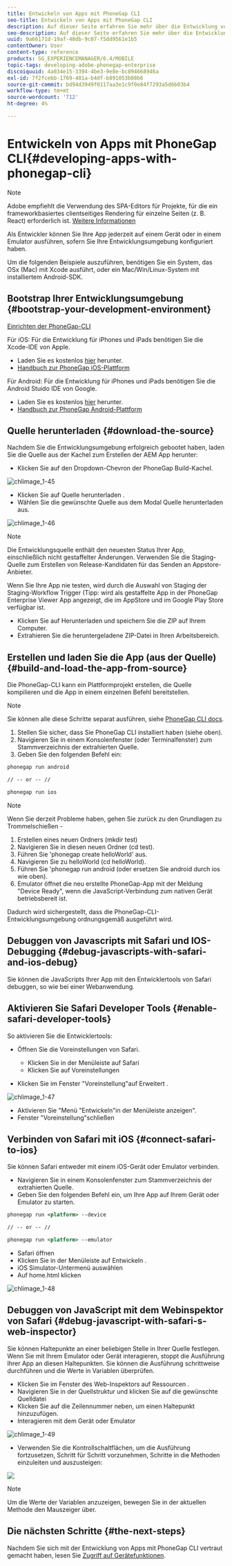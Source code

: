```yaml
---
title: Entwickeln von Apps mit PhoneGap CLI
seo-title: Entwickeln von Apps mit PhoneGap CLI
description: Auf dieser Seite erfahren Sie mehr über die Entwicklung von Apps mit PhoneGap CLI.
seo-description: Auf dieser Seite erfahren Sie mehr über die Entwicklung von Apps mit PhoneGap CLI.
uuid: 9a66171d-19af-40db-9c07-f5dd9561e1b5
contentOwner: User
content-type: reference
products: SG_EXPERIENCEMANAGER/6.4/MOBILE
topic-tags: developing-adobe-phonegap-enterprise
discoiquuid: 4a034e15-3394-4be3-9e8e-bc894668946a
exl-id: 7f2fcebb-1769-481a-b4df-b891053b08b6
source-git-commit: bd94d3949f0117aa3e1c9f0e84f7293a5d6b03b4
workflow-type: tm+mt
source-wordcount: '712'
ht-degree: 4%

---
```


# Entwickeln von Apps mit PhoneGap CLI{#developing-apps-with-phonegap-cli}

>[!NOTE]
>
>Adobe empfiehlt die Verwendung des SPA-Editors für Projekte, für die ein frameworkbasiertes clientseitiges Rendering für einzelne Seiten (z. B. React) erforderlich ist. [Weitere Informationen](/help/sites-developing/spa-overview.md)

Als Entwickler können Sie Ihre App jederzeit auf einem Gerät oder in einem Emulator ausführen, sofern Sie Ihre Entwicklungsumgebung konfiguriert haben.

Um die folgenden Beispiele auszuführen, benötigen Sie ein System, das OSx (Mac) mit Xcode ausführt, oder ein Mac/Win/Linux-System mit installiertem Android-SDK.

## Bootstrap Ihrer Entwicklungsumgebung {#bootstrap-your-development-environment}

[Einrichten der PhoneGap-CLI](https://docs.phonegap.com/en/4.0.0/guide_cli_index.md.html#The%20Command-Line%20Interface)

Für iOS: Für die Entwicklung für iPhones und iPads benötigen Sie die Xcode-IDE von Apple.

* Laden Sie es kostenlos [hier](https://developer.apple.com/xcode/downloads/) herunter.
* [Handbuch zur PhoneGap iOS-Plattform](https://docs.phonegap.com/en/4.0.0/guide_platforms_ios_index.md.html#iOS%20Platform%20Guide)

Für Android: Für die Entwicklung für iPhones und iPads benötigen Sie die Android Stuido IDE von Google.

* Laden Sie es kostenlos [hier](https://developer.android.com/sdk/index.html) herunter.
* [Handbuch zur PhoneGap Android-Plattform](https://docs.phonegap.com/en/4.0.0/guide_platforms_android_index.md.html#Android%20Platform%20Guide)

## Quelle herunterladen {#download-the-source}

Nachdem Sie die Entwicklungsumgebung erfolgreich gebootet haben, laden Sie die Quelle aus der Kachel zum Erstellen der AEM App herunter:

* Klicken Sie auf den Dropdown-Chevron der PhoneGap Build-Kachel.

![chlimage_1-45](assets/chlimage_1-45.png)

* Klicken Sie auf Quelle herunterladen .
* Wählen Sie die gewünschte Quelle aus dem Modal Quelle herunterladen aus.

![chlimage_1-46](assets/chlimage_1-46.png)

>[!NOTE]
>
>Die Entwicklungsquelle enthält den neuesten Status Ihrer App, einschließlich nicht gestaffelter Änderungen. Verwenden Sie die Staging-Quelle zum Erstellen von Release-Kandidaten für das Senden an Appstore-Anbieter.
>
>Wenn Sie Ihre App nie testen, wird durch die Auswahl von Staging der Staging-Workflow Trigger (Tipp: wird als gestaffelte App in der PhoneGap Enterprise Viewer App angezeigt, die im AppStore und im Google Play Store verfügbar ist.

* Klicken Sie auf Herunterladen und speichern Sie die ZIP auf Ihrem Computer.
* Extrahieren Sie die heruntergeladene ZIP-Datei in Ihren Arbeitsbereich.

## Erstellen und laden Sie die App (aus der Quelle) {#build-and-load-the-app-from-source}

Die PhoneGap-CLI kann ein Plattformprojekt erstellen, die Quelle kompilieren und die App in einem einzelnen Befehl bereitstellen.

>[!NOTE]
>
>Sie können alle diese Schritte separat ausführen, siehe [PhoneGap CLI docs](https://phonegap.com/blog/2014/11/13/phonegap-cli-3-6-3/).

1. Stellen Sie sicher, dass Sie PhoneGap CLI installiert haben (siehe oben).
1. Navigieren Sie in einem Konsolenfenster (oder Terminalfenster) zum Stammverzeichnis der extrahierten Quelle.
1. Geben Sie den folgenden Befehl ein:

```xml
phonegap run android

// -- or -- //

phonegap run ios
```

>[!NOTE]
>
>Wenn Sie derzeit Probleme haben, gehen Sie zurück zu den Grundlagen zu Trommelschießen -
>
>1. Erstellen eines neuen Ordners (mkdir test)
>1. Navigieren Sie in diesen neuen Ordner (cd test).
>1. Führen Sie &#39;phonegap create helloWorld&#39; aus.
>1. Navigieren Sie zu helloWorld (cd helloWorld).
>1. Führen Sie &#39;phonegap run android (oder ersetzen Sie android durch ios wie oben).
>1. Emulator öffnet die neu erstellte PhoneGap-App mit der Meldung &quot;Device Ready&quot;, wenn die JavaScript-Verbindung zum nativen Gerät betriebsbereit ist.

>
>
Dadurch wird sichergestellt, dass die PhoneGap-CLI-Entwicklungsumgebung ordnungsgemäß ausgeführt wird.

## Debuggen von Javascripts mit Safari und IOS-Debugging {#debug-javascripts-with-safari-and-ios-debug}

Sie können die JavaScripts Ihrer App mit den Entwicklertools von Safari debuggen, so wie bei einer Webanwendung.

## Aktivieren Sie Safari Developer Tools {#enable-safari-developer-tools}

So aktivieren Sie die Entwicklertools:

* Öffnen Sie die Voreinstellungen von Safari.

   * Klicken Sie in der Menüleiste auf Safari
   * Klicken Sie auf Voreinstellungen

* Klicken Sie im Fenster &quot;Voreinstellung&quot;auf Erweitert .

![chlimage_1-47](assets/chlimage_1-47.png)

* Aktivieren Sie &quot;Menü &quot;Entwickeln&quot;in der Menüleiste anzeigen&quot;.
* Fenster &quot;Voreinstellung&quot;schließen

## Verbinden von Safari mit iOS {#connect-safari-to-ios}

Sie können Safari entweder mit einem iOS-Gerät oder Emulator verbinden.

* Navigieren Sie in einem Konsolenfenster zum Stammverzeichnis der extrahierten Quelle.
* Geben Sie den folgenden Befehl ein, um Ihre App auf Ihrem Gerät oder Emulator zu starten.

```xml
phonegap run <platform> --device

// -- or -- //

phonegap run <platform> --emulator
```

* Safari öffnen
* Klicken Sie in der Menüleiste auf Entwickeln .
* iOS Simulator-Untermenü auswählen
* Auf home.html klicken

![chlimage_1-48](assets/chlimage_1-48.png)

## Debuggen von JavaScript mit dem Webinspektor von Safari {#debug-javascript-with-safari-s-web-inspector}

Sie können Haltepunkte an einer beliebigen Stelle in Ihrer Quelle festlegen. Wenn Sie mit Ihrem Emulator oder Gerät interagieren, stoppt die Ausführung Ihrer App an diesen Haltepunkten. Sie können die Ausführung schrittweise durchführen und die Werte in Variablen überprüfen.

* Klicken Sie im Fenster des Web-Inspektors auf Ressourcen .
* Navigieren Sie in der Quellstruktur und klicken Sie auf die gewünschte Quelldatei
* Klicken Sie auf die Zeilennummer neben, um einen Haltepunkt hinzuzufügen.
* Interagieren mit dem Gerät oder Emulator

![chlimage_1-49](assets/chlimage_1-49.png)

* Verwenden Sie die Kontrollschaltflächen, um die Ausführung fortzusetzen, Schritt für Schritt vorzunehmen, Schritte in die Methoden einzuleiten und auszusteigen:

![](do-not-localize/chlimage_1-4.png)

>[!NOTE]
>
>Um die Werte der Variablen anzuzeigen, bewegen Sie in der aktuellen Methode den Mauszeiger über.

## Die nächsten Schritte {#the-next-steps}

Nachdem Sie sich mit der Entwicklung von Apps mit PhoneGap CLI vertraut gemacht haben, lesen Sie [Zugriff auf Gerätefunktionen](/help/mobile/phonegap-access-device-features.md).
